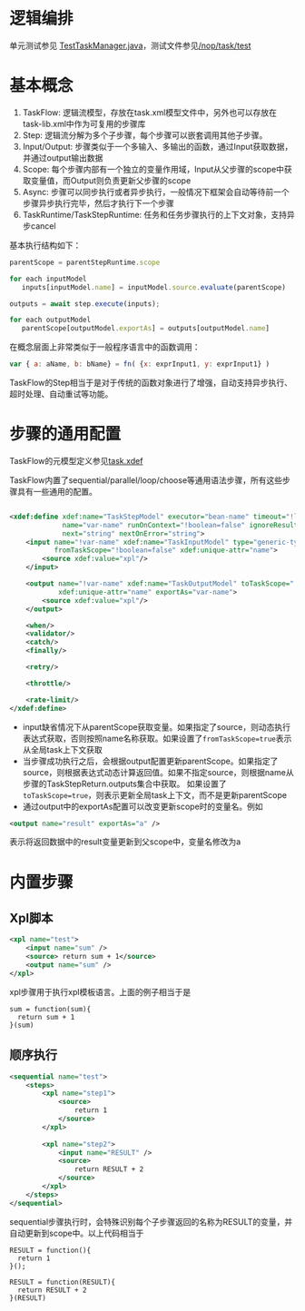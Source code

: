 # 逻辑编排

单元测试参见 [TestTaskManager.java]()，测试文件参见[/nop/task/test](https://gitee.com/canonical-entropy/nop-entropy/tree/master/nop-task/nop-task-core/src/test/resources/_vfs/nop/task/test)

# 基本概念

1. TaskFlow: 逻辑流模型，存放在task.xml模型文件中，另外也可以存放在task-lib.xml中作为可复用的步骤库
2. Step: 逻辑流分解为多个子步骤，每个步骤可以嵌套调用其他子步骤。
3. Input/Output: 步骤类似于一个多输入、多输出的函数，通过Input获取数据，并通过output输出数据
4. Scope: 每个步骤内部有一个独立的变量作用域，Input从父步骤的scope中获取变量值，而Output则负责更新父步骤的scope
5. Async: 步骤可以同步执行或者异步执行，一般情况下框架会自动等待前一个步骤异步执行完毕，然后才执行下一个步骤
6. TaskRuntime/TaskStepRuntime: 任务和任务步骤执行的上下文对象，支持异步cancel

基本执行结构如下：

````javascript
parentScope = parentStepRuntime.scope

for each inputModel 
   inputs[inputModel.name] = inputModel.source.evaluate(parentScope)

outputs = await step.execute(inputs);

for each outputModel
   parentScope[outputModel.exportAs] = outputs[outputModel.name]
````

在概念层面上非常类似于一般程序语言中的函数调用：

````javascript
var { a: aName, b: bName} = fn( {x: exprInput1, y: exprInput1} )  
````

TaskFlow的Step相当于是对于传统的函数对象进行了增强，自动支持异步执行、超时处理、自动重试等功能。

# 步骤的通用配置

TaskFlow的元模型定义参见[task.xdef](https://gitee.com/canonical-entropy/nop-entropy/blob/master/nop-xdefs/src/main/resources/_vfs/nop/schema/task/task.xdef)

TaskFlow内置了sequential/parallel/loop/choose等通用语法步骤，所有这些步骤具有一些通用的配置。

````xml

<xdef:define xdef:name="TaskStepModel" executor="bean-name" timeout="!long=0"
             name="var-name" runOnContext="!boolean=false" ignoreResult="!boolean=false"
             next="string" nextOnError="string">
    <input name="!var-name" xdef:name="TaskInputModel" type="generic-type" mandatory="!boolean=false"
           fromTaskScope="!boolean=false" xdef:unique-attr="name">
        <source xdef:value="xpl"/>
    </input>

    <output name="!var-name" xdef:name="TaskOutputModel" toTaskScope="!boolean=false" type="generic-type"
            xdef:unique-attr="name" exportAs="var-name">
        <source xdef:value="xpl"/>
    </output>

    <when/>
    <validator/>
    <catch/>
    <finally/>

    <retry/>

    <throttle/>

    <rate-limit/>
</xdef:define>
````

* input缺省情况下从parentScope获取变量。如果指定了source，则动态执行表达式获取，否则按照name名称获取。如果设置了`fromTaskScope=true`表示从全局task上下文获取
* 当步骤成功执行之后，会根据output配置更新parentScope。如果指定了source，则根据表达式动态计算返回值。如果不指定source，则根据name从步骤的TaskStepReturn.outputs集合中获取。
如果设置了`toTaskScope=true`，则表示更新全局task上下文，而不是更新parentScope
* 通过output中的exportAs配置可以改变更新scope时的变量名。例如

````xml
<output name="result" exportAs="a" />
````

表示将返回数据中的result变量更新到父scope中，变量名修改为a

# 内置步骤

## Xpl脚本

```xml
<xpl name="test">
    <input name="sum" />
    <source> return sum + 1</source>
    <output name="sum" />
</xpl>
```

xpl步骤用于执行xpl模板语言。上面的例子相当于是
````
sum = function(sum){
  return sum + 1
}(sum)
````

## 顺序执行

````xml
<sequential name="test">
    <steps>
        <xpl name="step1">
            <source>
                return 1
            </source>
        </xpl>
        
        <xpl name="step2">
            <input name="RESULT" />
            <source>
                return RESULT + 2
            </source>
        </xpl>
    </steps>
</sequential>
````

sequential步骤执行时，会特殊识别每个子步骤返回的名称为RESULT的变量，并自动更新到scope中。以上代码相当于

````
RESULT = function(){
  return 1
}();

RESULT = function(RESULT){
  return RESULT + 2
}(RESULT)
````

